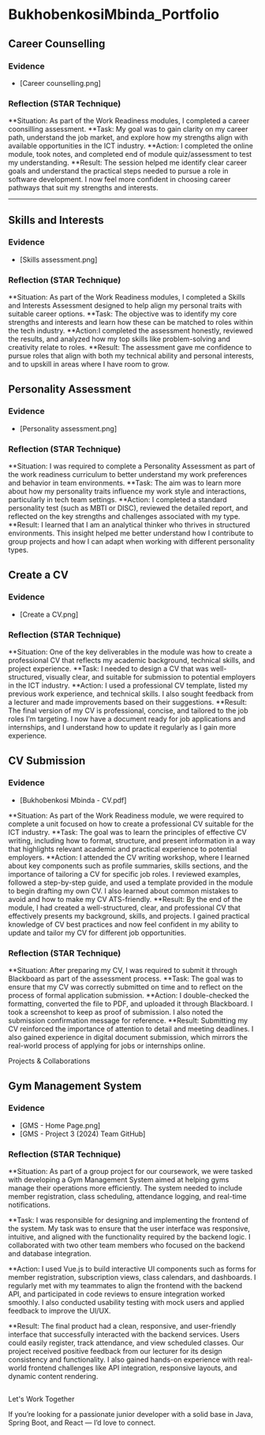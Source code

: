 # BukhobenkosiMbinda_Portfolio

## Career Counselling

###  Evidence
- [Career counselling.png]
  

### Reflection (STAR Technique)
**Situation: As part of the Work Readiness modules, I completed a career coonsilling assessment.
**Task: My goal was to gain clarity on my career path, understand the job market, and explore how my strengths align with available opportunities in the ICT industry.
**Action: I completed the online module, took notes, and completed end of module quiz/assessment to test my understanding.
**Result: The session helped me identify clear career goals and understand the practical steps needed to pursue a role in software development. I now feel more confident in choosing 
          career pathways that suit my strengths and interests. 


---

##  Skills and Interests

###  Evidence
- [Skills assessment.png]
  

###  Reflection (STAR Technique)
**Situation: As part of the Work Readiness modules, I completed a Skills and Interests Assessment designed to help align my personal traits with suitable career options.
**Task: The objective was to identify my core strengths and interests and learn how these can be matched to roles within the tech industry.
**Action:I completed the assessment honestly, reviewed the results, and analyzed how my top skills like problem-solving and creativity relate to roles.
**Result: The assessment gave me confidence to pursue roles that align with both my technical ability and personal interests, and to upskill in areas where I have room to grow.


##  Personality Assessment

###  Evidence
- [Personality assessment.png]

  
###  Reflection (STAR Technique)
**Situation: I was required to complete a Personality Assessment as part of the work readiness curriculum to better understand my work preferences and behavior in team environments.
**Task: The aim was to learn more about how my personality traits influence my work style and interactions, particularly in tech team settings.
**Action: I completed a standard personality test (such as MBTI or DISC), reviewed the detailed report, and reflected on the key strengths and challenges associated with my type.
**Result: I learned that I am an analytical thinker who thrives in structured environments. This insight helped me better understand how I contribute to group projects and how I can 
          adapt when working with different personality types.


##  Create a CV

###  Evidence
- [Create a CV.png]

  
###  Reflection (STAR Technique)
**Situation: One of the key deliverables in the module was how to create a professional CV that reflects my academic background, technical skills, and project experience.
**Task: I needed to design a CV that was well-structured, visually clear, and suitable for submission to potential employers in the ICT industry.
**Action: I used a professional CV template, listed my previous work experience, and technical skills. I also sought feedback from a lecturer and made 
          improvements based on their suggestions.
**Result: The final version of my CV is professional, concise, and tailored to the job roles I’m targeting. I now have a document ready for job applications and internships, and I 
          understand how to update it regularly as I gain more experience.


##  CV Submission

###  Evidence
-  [Bukhobenkosi Mbinda - CV.pdf]

**Situation: As part of the Work Readiness module, we were required to complete a unit focused on how to create a professional CV suitable for the ICT industry.
**Task: The goal was to learn the principles of effective CV writing, including how to format, structure, and present information in a way that highlights relevant academic and practical experience to potential employers.
**Action: I attended the CV writing workshop, where I learned about key components such as profile summaries, skills sections, and the importance of tailoring a CV for specific job roles. I reviewed examples, followed a step-by-step guide, and used a template provided in the module to begin drafting my own CV. I also learned about common mistakes to avoid and how to make my CV ATS-friendly.
**Result: By the end of the module, I had created a well-structured, clear, and professional CV that effectively presents my background, skills, and projects. I gained practical knowledge of CV best practices and now feel confident in my ability to update and tailor my CV for different job opportunities.



###  Reflection (STAR Technique)
**Situation: After preparing my CV, I was required to submit it through Blackboard as part of the assessment process.
**Task: The goal was to ensure that my CV was correctly submitted on time and to reflect on the process of formal application submission.
**Action: I double-checked the formatting, converted the file to PDF, and uploaded it through Blackboard. I took a screenshot to keep as proof of submission. I also noted the submission confirmation message for reference.
**Result: Submitting my CV reinforced the importance of attention to detail and meeting deadlines. I also gained experience in digital document submission, which mirrors the real-world process of applying for jobs or internships online.


 
Projects & Collaborations

##  Gym Management System
###  Evidence
-  [GMS - Home Page.png]
-  [GMS - Project 3 (2024) Team GitHub]



###  Reflection (STAR Technique)
 **Situation: As part of a group project for our coursework, we were tasked with developing a Gym Management System aimed at helping gyms manage their operations more efficiently. The system needed to include member registration, class scheduling, attendance logging, and real-time notifications.

**Task: I was responsible for designing and implementing the frontend of the system. My task was to ensure that the user interface was responsive, intuitive, and aligned with the functionality required by the backend logic. I collaborated with two other team members who focused on the backend and database integration.

**Action: I used Vue.js to build interactive UI components such as forms for member registration, subscription views, class calendars, and dashboards. I regularly met with my teammates to align the frontend with the backend API, and participated in code reviews to ensure integration worked smoothly. I also conducted usability testing with mock users and applied feedback to improve the UI/UX.

**Result: The final product had a clean, responsive, and user-friendly interface that successfully interacted with the backend services. Users could easily register, track attendance, and view scheduled classes. Our project received positive feedback from our lecturer for its design consistency and functionality. I also gained hands-on experience with real-world frontend challenges like API integration, responsive layouts, and dynamic content rendering.

##




Let's Work Together

If you’re looking for a passionate junior developer with a solid base in Java, Spring Boot, and React — I’d love to connect.




